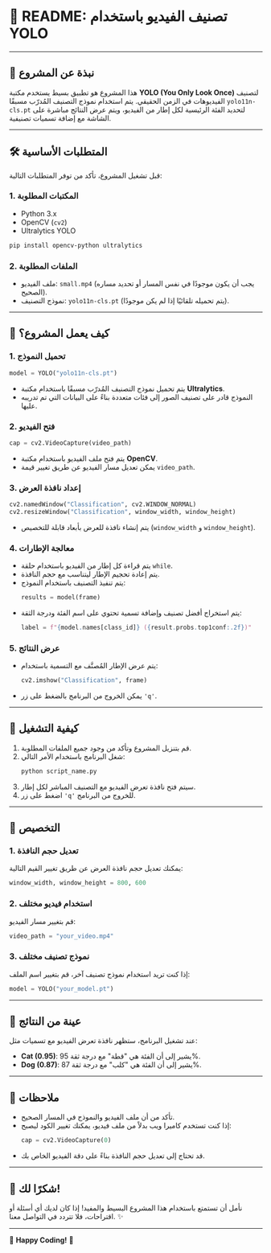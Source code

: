 # 📁 **README: تصنيف الفيديو باستخدام YOLO**

---

## 🌟 **نبذة عن المشروع**
هذا المشروع هو تطبيق بسيط يستخدم مكتبة **YOLO (You Only Look Once)** لتصنيف الفيديوهات في الزمن الحقيقي. يتم استخدام نموذج التصنيف المُدرّب مسبقًا `yolo11n-cls.pt` لتحديد الفئة الرئيسية لكل إطار من الفيديو، ويتم عرض النتائج مباشرة على الشاشة مع إضافة تسميات تصنيفية.

---

## 🛠️ **المتطلبات الأساسية**
قبل تشغيل المشروع، تأكد من توفر المتطلبات التالية:

### 1. **المكتبات المطلوبة**
- Python 3.x
- OpenCV (`cv2`)
- Ultralytics YOLO

```bash
pip install opencv-python ultralytics
```

### 2. **الملفات المطلوبة**
- ملف الفيديو: `small.mp4` (يجب أن يكون موجودًا في نفس المسار أو تحديد مساره الصحيح).
- نموذج التصنيف: `yolo11n-cls.pt` (يتم تحميله تلقائيًا إذا لم يكن موجودًا).

---

## 🚀 **كيف يعمل المشروع؟**
### 1. **تحميل النموذج**
```python
model = YOLO("yolo11n-cls.pt")
```
- يتم تحميل نموذج التصنيف المُدرّب مسبقًا باستخدام مكتبة **Ultralytics**.
- النموذج قادر على تصنيف الصور إلى فئات متعددة بناءً على البيانات التي تم تدريبه عليها.

### 2. **فتح الفيديو**
```python
cap = cv2.VideoCapture(video_path)
```
- يتم فتح ملف الفيديو باستخدام مكتبة **OpenCV**.
- يمكن تعديل مسار الفيديو عن طريق تغيير قيمة `video_path`.

### 3. **إعداد نافذة العرض**
```python
cv2.namedWindow("Classification", cv2.WINDOW_NORMAL)
cv2.resizeWindow("Classification", window_width, window_height)
```
- يتم إنشاء نافذة للعرض بأبعاد قابلة للتخصيص (`window_width` و `window_height`).

### 4. **معالجة الإطارات**
- يتم قراءة كل إطار من الفيديو باستخدام حلقة `while`.
- يتم إعادة تحجيم الإطار ليتناسب مع حجم النافذة.
- يتم تنفيذ التصنيف باستخدام النموذج:
  ```python
  results = model(frame)
  ```
- يتم استخراج أفضل تصنيف وإضافة تسمية تحتوي على اسم الفئة ودرجة الثقة:
  ```python
  label = f"{model.names[class_id]} ({result.probs.top1conf:.2f})"
  ```

### 5. **عرض النتائج**
- يتم عرض الإطار المُصنَّف مع التسمية باستخدام:
  ```python
  cv2.imshow("Classification", frame)
  ```
- يمكن الخروج من البرنامج بالضغط على زر `'q'`.

---

## 🔧 **كيفية التشغيل**
1. قم بتنزيل المشروع وتأكد من وجود جميع الملفات المطلوبة.
2. شغل البرنامج باستخدام الأمر التالي:
   ```bash
   python script_name.py
   ```
3. سيتم فتح نافذة تعرض الفيديو مع التصنيف المباشر لكل إطار.
4. اضغط على زر `'q'` للخروج من البرنامج.

---

## 🎨 **التخصيص**
### 1. **تعديل حجم النافذة**
يمكنك تعديل حجم نافذة العرض عن طريق تغيير القيم التالية:
```python
window_width, window_height = 800, 600
```

### 2. **استخدام فيديو مختلف**
قم بتغيير مسار الفيديو:
```python
video_path = "your_video.mp4"
```

### 3. **نموذج تصنيف مختلف**
إذا كنت تريد استخدام نموذج تصنيف آخر، قم بتغيير اسم الملف:
```python
model = YOLO("your_model.pt")
```

---

## 📸 **عينة من النتائج**
عند تشغيل البرنامج، ستظهر نافذة تعرض الفيديو مع تسميات مثل:
- **Cat (0.95)**: يشير إلى أن الفئة هي "قطة" مع درجة ثقة 95%.
- **Dog (0.87)**: يشير إلى أن الفئة هي "كلب" مع درجة ثقة 87%.

---

## 📝 **ملاحظات**
- تأكد من أن ملف الفيديو والنموذج في المسار الصحيح.
- إذا كنت تستخدم كاميرا ويب بدلاً من ملف فيديو، يمكنك تغيير الكود ليصبح:
  ```python
  cap = cv2.VideoCapture(0)
  ```
- قد تحتاج إلى تعديل حجم النافذة بناءً على دقة الفيديو الخاص بك.

---

## 🙏 **شكرًا لك!**
نأمل أن تستمتع باستخدام هذا المشروع البسيط والمفيد! إذا كان لديك أي أسئلة أو اقتراحات، فلا تتردد في التواصل معنا. ✨

--- 

🌟 **Happy Coding!** 🌟
